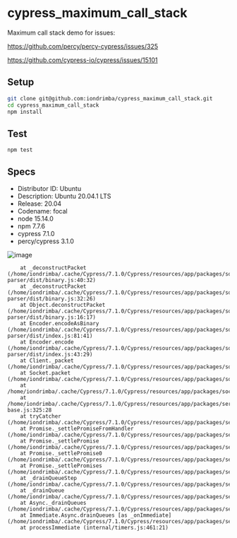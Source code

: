# cypress_maximum_call_stack

Maximum call stack demo for issues:

<https://github.com/percy/percy-cypress/issues/325>

<https://github.com/cypress-io/cypress/issues/15101>

## Setup
```sh
git clone git@github.com:iondrimba/cypress_maximum_call_stack.git
cd cypress_maximum_call_stack
npm install
```

## Test
```
npm test
```


## Specs
- Distributor ID: Ubuntu
- Description:    Ubuntu 20.04.1 LTS
- Release:        20.04
- Codename:       focal
- node 15.14.0
- npm 7.7.6
- cypress 7.1.0
- percy/cypress 3.1.0

![image](https://user-images.githubusercontent.com/178548/115593358-cbaa2e80-a2aa-11eb-9766-1d75d168b773.png)

```
    at _deconstructPacket (/home/iondrimba/.cache/Cypress/7.1.0/Cypress/resources/app/packages/socket/node_modules/socket.io-parser/dist/binary.js:40:32)
    at _deconstructPacket (/home/iondrimba/.cache/Cypress/7.1.0/Cypress/resources/app/packages/socket/node_modules/socket.io-parser/dist/binary.js:32:26)
    at Object.deconstructPacket (/home/iondrimba/.cache/Cypress/7.1.0/Cypress/resources/app/packages/socket/node_modules/socket.io-parser/dist/binary.js:16:17)
    at Encoder.encodeAsBinary (/home/iondrimba/.cache/Cypress/7.1.0/Cypress/resources/app/packages/socket/node_modules/socket.io-parser/dist/index.js:81:41)
    at Encoder.encode (/home/iondrimba/.cache/Cypress/7.1.0/Cypress/resources/app/packages/socket/node_modules/socket.io-parser/dist/index.js:43:29)
    at Client._packet (/home/iondrimba/.cache/Cypress/7.1.0/Cypress/resources/app/packages/socket/node_modules/socket.io/dist/client.js:167:44)
    at Socket.packet (/home/iondrimba/.cache/Cypress/7.1.0/Cypress/resources/app/packages/socket/node_modules/socket.io/dist/socket.js:161:21)
    at /home/iondrimba/.cache/Cypress/7.1.0/Cypress/resources/app/packages/socket/node_modules/socket.io/dist/socket.js:270:18
    at /home/iondrimba/.cache/Cypress/7.1.0/Cypress/resources/app/packages/server/lib/socket-base.js:325:28
    at tryCatcher (/home/iondrimba/.cache/Cypress/7.1.0/Cypress/resources/app/packages/server/node_modules/bluebird/js/release/util.js:16:23)
    at Promise._settlePromiseFromHandler (/home/iondrimba/.cache/Cypress/7.1.0/Cypress/resources/app/packages/server/node_modules/bluebird/js/release/promise.js:547:31)
    at Promise._settlePromise (/home/iondrimba/.cache/Cypress/7.1.0/Cypress/resources/app/packages/server/node_modules/bluebird/js/release/promise.js:604:18)
    at Promise._settlePromise0 (/home/iondrimba/.cache/Cypress/7.1.0/Cypress/resources/app/packages/server/node_modules/bluebird/js/release/promise.js:649:10)
    at Promise._settlePromises (/home/iondrimba/.cache/Cypress/7.1.0/Cypress/resources/app/packages/server/node_modules/bluebird/js/release/promise.js:725:18)
    at _drainQueueStep (/home/iondrimba/.cache/Cypress/7.1.0/Cypress/resources/app/packages/server/node_modules/bluebird/js/release/async.js:93:12)
    at _drainQueue (/home/iondrimba/.cache/Cypress/7.1.0/Cypress/resources/app/packages/server/node_modules/bluebird/js/release/async.js:86:9)
    at Async._drainQueues (/home/iondrimba/.cache/Cypress/7.1.0/Cypress/resources/app/packages/server/node_modules/bluebird/js/release/async.js:102:5)
    at Immediate.Async.drainQueues [as _onImmediate] (/home/iondrimba/.cache/Cypress/7.1.0/Cypress/resources/app/packages/server/node_modules/bluebird/js/release/async.js:15:14)
    at processImmediate (internal/timers.js:461:21)

```
